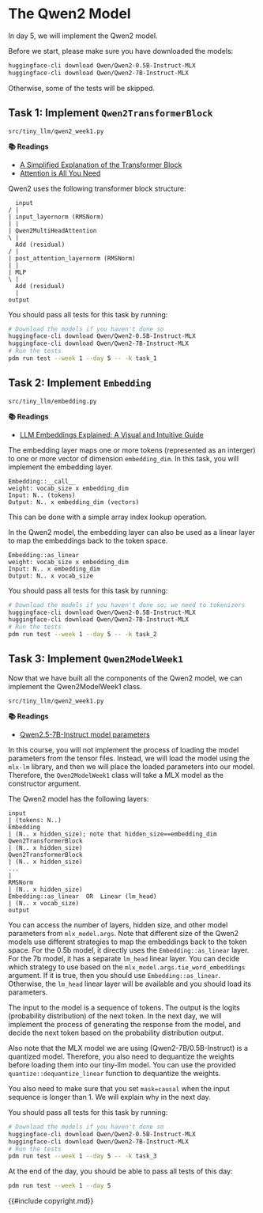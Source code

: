 # The Qwen2 Model

In day 5, we will implement the Qwen2 model.

Before we start, please make sure you have downloaded the models:

```bash
huggingface-cli download Qwen/Qwen2-0.5B-Instruct-MLX
huggingface-cli download Qwen/Qwen2-7B-Instruct-MLX
```

Otherwise, some of the tests will be skipped.

## Task 1: Implement `Qwen2TransformerBlock`

```
src/tiny_llm/qwen2_week1.py
```

**📚 Readings**

- [A Simplified Explanation of the Transformer Block](https://medium.com/@akhileshkapse/a-simplified-explanation-of-the-transformer-block-must-read-blog-for-nlp-enthusiasts-12ef240a62ac)
- [Attention is All You Need](https://arxiv.org/pdf/1706.03762)

Qwen2 uses the following transformer block structure:

```
  input
/ |
| input_layernorm (RMSNorm)
| |
| Qwen2MultiHeadAttention
\ |
  Add (residual)
/ |
| post_attention_layernorm (RMSNorm)
| |
| MLP
\ |
  Add (residual)
  |
output
```

You should pass all tests for this task by running:

```bash
# Download the models if you haven't done so
huggingface-cli download Qwen/Qwen2-0.5B-Instruct-MLX
huggingface-cli download Qwen/Qwen2-7B-Instruct-MLX
# Run the tests
pdm run test --week 1 --day 5 -- -k task_1
```

## Task 2: Implement `Embedding`

```
src/tiny_llm/embedding.py
```

**📚 Readings**

- [LLM Embeddings Explained: A Visual and Intuitive Guide](https://huggingface.co/spaces/hesamation/primer-llm-embedding)

The embedding layer maps one or more tokens (represented as an interger) to one or more vector of dimension `embedding_dim`.
In this task, you will implement the embedding layer.

```
Embedding::__call__
weight: vocab_size x embedding_dim
Input: N.. (tokens)
Output: N.. x embedding_dim (vectors)
```

This can be done with a simple array index lookup operation.

In the Qwen2 model, the embedding layer can also be used as a linear layer to map the embeddings back to the token space.

```
Embedding::as_linear
weight: vocab_size x embedding_dim
Input: N.. x embedding_dim
Output: N.. x vocab_size
```

You should pass all tests for this task by running:

```bash
# Download the models if you haven't done so; we need to tokenizers
huggingface-cli download Qwen/Qwen2-0.5B-Instruct-MLX
huggingface-cli download Qwen/Qwen2-7B-Instruct-MLX
# Run the tests
pdm run test --week 1 --day 5 -- -k task_2
```

## Task 3: Implement `Qwen2ModelWeek1`

Now that we have built all the components of the Qwen2 model, we can implement the Qwen2ModelWeek1 class.

```
src/tiny_llm/qwen2_week1.py
```

**📚 Readings**

- [Qwen2.5-7B-Instruct model parameters](https://huggingface.co/Qwen/Qwen2.5-7B-Instruct?show_file_info=model.safetensors.index.json)

In this course, you will not implement the process of loading the model parameters from the tensor files. Instead, we
will load the model using the `mlx-lm` library, and then we will place the loaded parameters into our model. Therefore,
the `Qwen2ModelWeek1` class will take a MLX model as the constructor argument.

The Qwen2 model has the following layers:

```
input
| (tokens: N..)
Embedding
| (N.. x hidden_size); note that hidden_size==embedding_dim
Qwen2TransformerBlock
| (N.. x hidden_size)
Qwen2TransformerBlock
| (N.. x hidden_size)
...
|
RMSNorm 
| (N.. x hidden_size)
Embedding::as_linear  OR  Linear (lm_head)
| (N.. x vocab_size)
output
```

You can access the number of layers, hidden size, and other model parameters from `mlx_model.args`. Note that different
size of the Qwen2 models use different strategies to map the embeddings back to the token space. For the 0.5b model, it
directly uses the `Embedding::as_linear` layer. For the 7b model, it has a separate `lm_head` linear layer. You can
decide which strategy to use based on the `mlx_model.args.tie_word_embeddings` argument. If it is true, then you should
use `Embedding::as_linear`. Otherwise, the `lm_head` linear layer will be available and you should load its parameters.

The input to the model is a sequence of tokens. The output is the logits (probability distribution) of the next token.
In the next day, we will implement the process of generating the response from the model, and decide the next token
based on the probability distribution output.

Also note that the MLX model we are using (Qwen2-7B/0.5B-Instruct) is a quantized model. Therefore, you also need to
dequantize the weights before loading them into our tiny-llm model. You can use the provided `quantize::dequantize_linear`
function to dequantize the weights.

You also need to make sure that you set `mask=causal` when the input sequence is longer than 1. We will explain why
in the next day.

You should pass all tests for this task by running:


```bash
# Download the models if you haven't done so
huggingface-cli download Qwen/Qwen2-0.5B-Instruct-MLX
huggingface-cli download Qwen/Qwen2-7B-Instruct-MLX
# Run the tests
pdm run test --week 1 --day 5 -- -k task_3
```

At the end of the day, you should be able to pass all tests of this day:

```bash
pdm run test --week 1 --day 5
```


{{#include copyright.md}}
